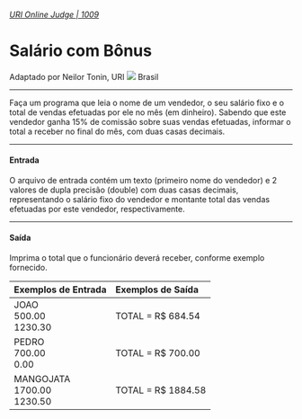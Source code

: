###### [URI Online Judge | 1009][1]
# Salário com Bônus
Adaptado por Neilor Tonin, URI ![][2] Brasil
***
Faça um programa que leia o nome de um vendedor, o seu salário fixo e o total de vendas efetuadas por ele no mês (em dinheiro). Sabendo que este vendedor ganha 15% de comissão sobre suas vendas efetuadas, informar o total a receber no final do mês, com duas casas decimais.
***
#### Entrada
O arquivo de entrada contém um texto (primeiro nome do vendedor) e 2 valores de dupla precisão (double) com duas casas decimais, representando o salário fixo do vendedor e montante total das vendas efetuadas por este vendedor, respectivamente.
***
#### Saída
Imprima o total que o funcionário deverá receber, conforme exemplo fornecido.

| Exemplos de Entrada                     | Exemplos de Saída                     |  
| :-                                      | :-                                    |  
| JOAO <br> 500.00 <br> 1230.30           | TOTAL = R$ 684.54                     | 
| PEDRO <br> 700.00 <br> 0.00             | TOTAL = R$ 700.00                     | 
| MANGOJATA <br> 1700.00 <br> 1230.50     | TOTAL = R$ 1884.58                    | 

[1]: https://www.urionlinejudge.com.br/judge/pt/problems/view/1009
[2]: https://urionlinejudge.r.worldssl.net/gallery/images/flags/br.gif